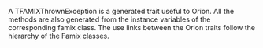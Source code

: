 A TFAMIXThrownException is a generated trait useful to Orion. All the methods are also generated from the instance variables of the corresponding famix class. The use links between the Orion traits follow the hierarchy of the Famix classes. 
